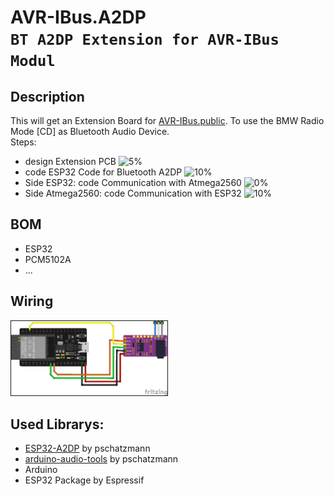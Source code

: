 # AVR-IBus.A2DP<br>`BT A2DP Extension for AVR-IBus Modul`
## Description
This will get an Extension Board for [AVR-IBus.public](https://github.com/harryberlin/AVR-IBus.public).
To use the BMW Radio Mode [CD] as Bluetooth Audio Device.
<br>Steps:
- design Extension PCB ![5%](https://progress-bar.dev/05)
- code ESP32 Code for Bluetooth A2DP ![10%](https://progress-bar.dev/10)
- Side ESP32: code Communication with Atmega2560 ![0%](https://progress-bar.dev/00)
- Side Atmega2560: code Communication with ESP32 ![10%](https://progress-bar.dev/10)

## BOM
- ESP32
- PCM5102A
- ...

## Wiring
<img src="docs/connection_schema.png"  border="1" width="250">

## Used Librarys:
- [ESP32-A2DP](https://github.com/pschatzmann/ESP32-A2DP) by pschatzmann
- [arduino-audio-tools](https://github.com/pschatzmann/arduino-audio-tools) by pschatzmann
- Arduino
- ESP32 Package by Espressif

